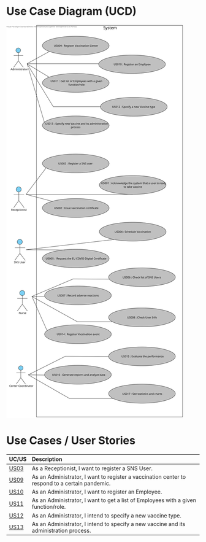# Use Case Diagram (UCD)

![UseCaseDiagram](UCD.svg)


# Use Cases / User Stories
| UC/US                | Description                                                                                    |                   
|:---------------------|:-----------------------------------------------------------------------------------------------|
| [US03](US03/US03.md) | As a Receptionist, I want to register a SNS User.                               |
| [US09](US09/US09.md) | As an Administrator, I want to register a vaccination center to respond to a certain pandemic. |
| [US10](US10/US10.md) | As an Administrator, I want to register an Employee.                                           |
| [US11](US11/US11.md) | As an Administrator, I want to get a list of Employees with a given function/role.             |
| [US12](US12/US12.md) | As an Administrator, I intend to specify a new vaccine type.                                   |
| [US13](US13/US13.md) | As an Administrator, I intend to specify a new vaccine and its administration process.         |

